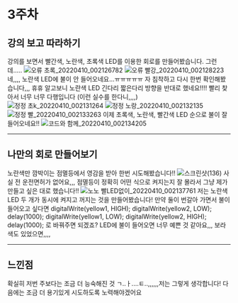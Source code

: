 3주차
=======
강의 보고 따라하기
---------
강의를 보면서 빨간색, 노란색, 초록색 LED를 이용한 회로를 만들어봤습니다.
그런데.....
![오류 초록_20220410_002126782](https://user-images.githubusercontent.com/101857420/162580869-0005deaf-174f-469e-b687-ac57eb77c5f6.jpg)
![오류 빨강_20220410_002128223](https://user-images.githubusercontent.com/101857420/162580877-5f38033c-356d-412e-a1f7-103c5254bc5e.jpg)
네,,,, 노란색 LED에 불이 안 들어오네요...ㅠㅠㅠㅠㅠ 
자 침착하고 다시 한번 확인해봤습니다,,, 
휴휴 알고보니 노란색 LED 긴다리 짧은다리 방향을 반대로 했네요!!!!
빨리 찾아서 너무 너무 다행입니다 (이런 실수를 한다니,,,,)
![정정 초k_20220410_002131264](https://user-images.githubusercontent.com/101857420/162581001-5b0a564c-5945-4cb8-82c7-b7d593343bae.jpg)
![정정 노랑_20220410_002132135](https://user-images.githubusercontent.com/101857420/162581003-ecbb9178-b02e-415a-9fa1-91d56c9acf86.jpg)
![정정 빨_20220410_002133263](https://user-images.githubusercontent.com/101857420/162581007-1c693508-7460-4975-8f35-59c8eaae724a.jpg)
이제 초록색, 노란색, 빨간색 LED 순으로 불이 잘 들어오네요!!
![코드와 함께_20220410_002134205](https://user-images.githubusercontent.com/101857420/162581030-31ec9c45-dee3-46aa-b46e-450b2ca94ed5.jpg)
*****
나만의 회로 만들어보기
------
노란색만 깜박이는 점멸등에서 영감을 받아 한번 시도해봤습니다!!
![스크린샷(136)](https://user-images.githubusercontent.com/101857420/162581281-692e6da1-f9db-4908-9718-a41495a9e6b8.png)
사실 전 운전면허가 없어요,,,  점멸등이 정확히 어떤 식으로 켜지는지 잘 몰라서 그냥 제가 만들고 싶은 대로 했습니다!!
![노노 빨LED없이_20220410_002137761](https://user-images.githubusercontent.com/101857420/162581390-d1e592b5-0669-4e67-a1a1-587bdd71bcec.jpg)
저는 노란색 LED 두 개가 동시에 켜지고 꺼지는 것을 만들어봤습니다! 
만약 둘이 번갈아 가면서 불이 들어오고 싶다면 digitalWrite(yellow1, HIGH); digitalWrite(yellow2, LOW); delay(1000);  digitalWrite(yellow1, LOW); digitalWrite(yellow2, HIGH); delay(1000); 로 바꿔주면 되겠죠?
LED에 불이 들어오면 너무 예쁜 것 같아요,,, 보라색도 있었으면,,,,
******
느낀점
-----
확실히 저번 주보다는 조금 더 능숙해진 것 ㄱ..ㅏ....ㅌ..,,,,,,저는 그렇게 생각합니다!
다음에는 조금 더 용기있게 시도하도록 노력해야겠어요
